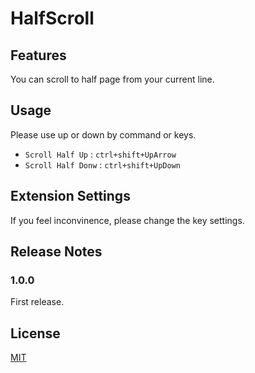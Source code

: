 # HalfScroll

## Features
You can scroll to half page from your current line.

## Usage
Please use up or down by command or keys.
* `Scroll Half Up` : `ctrl+shift+UpArrow`
* `Scroll Half Donw` : `ctrl+shift+UpDown`

## Extension Settings
If you feel inconvinence, please change the key settings.

## Release Notes

### 1.0.0

First release.

## License
[MIT](LICENSE)